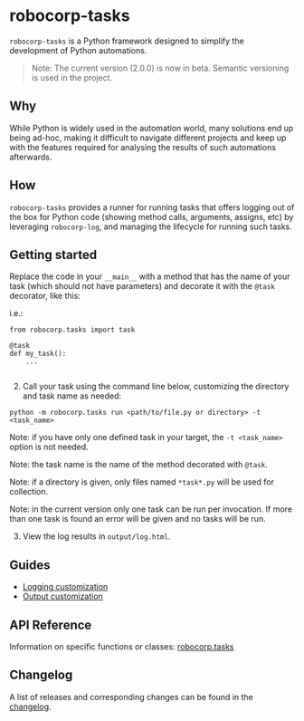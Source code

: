 # robocorp-tasks

`robocorp-tasks` is a Python framework designed to simplify the development 
of Python automations.

> Note: The current version (2.0.0) is now in beta. Semantic versioning is used in the project.

## Why

While Python is widely used in the automation world, many solutions end up being 
ad-hoc, making it difficult to navigate different projects and keep up with the
features required for analysing the results of such automations afterwards.

## How

`robocorp-tasks` provides a runner for running tasks that offers logging 
out of the box for Python code (showing method calls, arguments, assigns, etc)
by leveraging `robocorp-log`, and managing the lifecycle for running such tasks.

## Getting started

Replace the code in your `__main__` with a method that has the name of your task
(which should not have parameters) and decorate it with the `@task` decorator, like this:

i.e.:


```
from robocorp.tasks import task

@task
def my_task():
    ...
    
```

2. Call your task using the command line below, customizing the directory and task name as needed:


```
python -m robocorp.tasks run <path/to/file.py or directory> -t <task_name>
```

Note: if you have only one defined task in your target, the `-t <task_name>` option is not needed. 

Note: the task name is the name of the method decorated with `@task`.

Note: if a directory is given, only files named `*task*.py` will be used for collection.

Note: in the current version only one task can be run per invocation. If more than one task 
is found an error will be given and no tasks will be run.

3. View the log results in `output/log.html`.

## Guides

- [Logging customization](https://github.com/robocorp/robo/blob/master/tasks/docs/guides/logging-customization.md)
- [Output customization](https://github.com/robocorp/robo/blob/master/tasks/docs/guides/output-customization.md)

## API Reference

Information on specific functions or classes: [robocorp.tasks](https://github.com/robocorp/robo/blob/master/tasks/docs/api/robocorp.tasks.md)

## Changelog

A list of releases and corresponding changes can be found in the [changelog](https://github.com/robocorp/robo/blob/master/tasks/docs/CHANGELOG.md).
